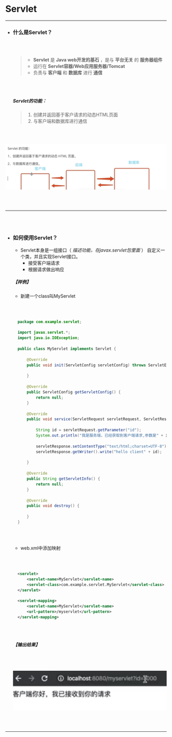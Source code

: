 # Servlet
---
+ ### 什么是Servlet？
  
  <br></br>
  
  >+ __Servlet__ 是 __Java web开发的基石__ ，是与 __平台无关__ 的 __服务器组件__
  >+ 运行在 __Servlet容器/Web应用服务器/Tomcat__
  >+ 负责与 __客户端__ 和 __数据库__ 进行 __通信__

  <br></br>

  ##### Servlet的功能：
    >1. 创建并返回基于客户请求的动态HTML页面
    >2. 与客户端和数据库进行通信

    <br></br>

![](./../images/web/web02.png)

  <br></br>

---
  <br></br>

+ ### 如何使用Servlet？
  + Servlet本身是一组接口（ *描述功能，在javax.servlet包里面* ）
    自定义一个类，并且实现Servlet接口。
    + 接受客户端请求
    + 根据请求做出响应
  
  ##### 【样例】
  
  + 新建一个class叫MyServlet
  
  <br></br>

  ```java
    package com.example.servlet;

    import javax.servlet.*;
    import java.io.IOException;

    public class MyServlet implements Servlet {

        @Override
        public void init(ServletConfig servletConfig) throws ServletException {

        }

        @Override
        public ServletConfig getServletConfig() {
            return null;
        }

        @Override
        public void service(ServletRequest servletRequest, ServletResponse servletResponse) throws ServletException, IOException {

            String id = servletRequest.getParameter("id");
            System.out.println("我是服务端，已经获取到客户端请求,参数是" + id);

            servletResponse.setContentType("text/html;charset=UTF-8");
            servletResponse.getWriter().write("hello client" + id);

        }

        @Override
        public String getServletInfo() {
            return null;
        }

        @Override
        public void destroy() {

        }
    }

  ```
  <br></br>

  + web.xml中添加映射

  <br></br>

  ```xml
    <servlet>
        <servlet-name>MyServlet</servlet-name>
        <servlet-class>com.example.servlet.MyServlet</servlet-class>
    </servlet>

    <servlet-mapping>
        <servlet-name>MyServlet</servlet-name>
        <url-pattern>/myservlet</url-pattern>
    </servlet-mapping>
  ```
  <br></br>

    ##### 【输出结果】

    <br></br>

    ![](./../images/web/web04.png)

    <br></br>

---

